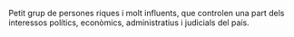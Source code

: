 Petit grup de persones riques i molt influents, que controlen una part dels interessos polítics, econòmics, administratius i judicials del país.